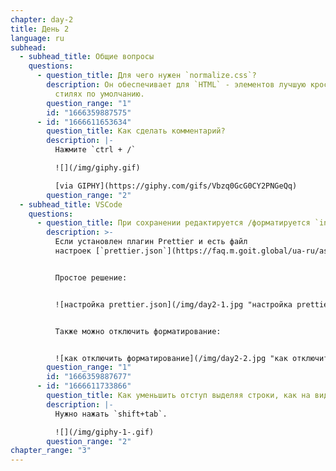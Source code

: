 ```yaml
---
chapter: day-2
title: День 2
language: ru
subhead:
  - subhead_title: Общие вопросы
    questions:
      - question_title: Д﻿ля чего нужен `normalize.css`?
        description: Он обеспечивает для `HTML` - элементов лучшую кроссбраузерность в
          стилях по умолчанию.
        question_range: "1"
        id: "1666359887575"
      - id: "1666611653634"
        question_title: К﻿ак сделать комментарий?
        description: |-
          Нажмите `ctrl + /`

          ![](/img/giphy.gif)

          [via GIPHY](https://giphy.com/gifs/Vbzq0GcG0CY2PNGeQq)
        question_range: "2"
  - subhead_title: VSCode
    questions:
      - question_title: При сохранении редактируется /форматируется `index.html`. Что делать?
        description: >-
          Если установлен плагин Prettier и есть файл
          настроек [`prettier.json`](https://faq.m.goit.global/ua-ru/assets/fonts/download/prettier.json)


          Простое решение:


          ![настройка prettier.json](/img/day2-1.jpg "настройка prettier.json")


          Также можно отключить форматирование:


          ![как отключить форматирование](/img/day2-2.jpg "как отключить форматирование")
        question_range: "1"
        id: "1666359887677"
      - id: "1666611733866"
        question_title: К﻿ак уменьшить отступ выделяя строки, как на видео 2 урока?
        description: |-
          Нужно нажать `shift+tab`.

          ![](/img/giphy-1-.gif)
        question_range: "2"
chapter_range: "3"
---
```

